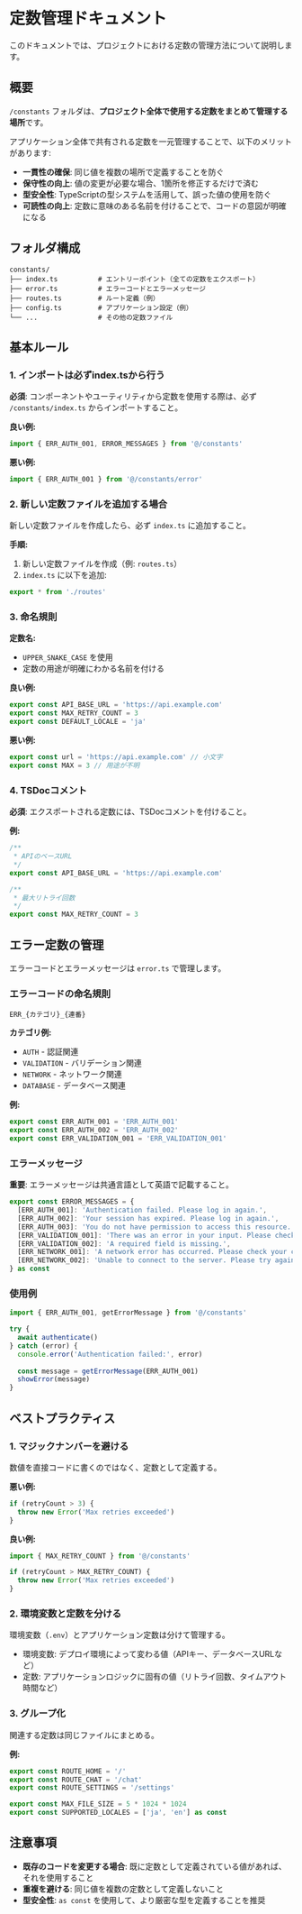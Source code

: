 # 定数管理ドキュメント

このドキュメントでは、プロジェクトにおける定数の管理方法について説明します。

## 概要

`/constants` フォルダは、**プロジェクト全体で使用する定数をまとめて管理する場所**です。

アプリケーション全体で共有される定数を一元管理することで、以下のメリットがあります:

- **一貫性の確保**: 同じ値を複数の場所で定義することを防ぐ
- **保守性の向上**: 値の変更が必要な場合、1箇所を修正するだけで済む
- **型安全性**: TypeScriptの型システムを活用して、誤った値の使用を防ぐ
- **可読性の向上**: 定数に意味のある名前を付けることで、コードの意図が明確になる

## フォルダ構成

```
constants/
├── index.ts          # エントリーポイント（全ての定数をエクスポート）
├── error.ts          # エラーコードとエラーメッセージ
├── routes.ts         # ルート定義（例）
├── config.ts         # アプリケーション設定（例）
└── ...               # その他の定数ファイル
```

## 基本ルール

### 1. インポートは必ずindex.tsから行う

**必須**: コンポーネントやユーティリティから定数を使用する際は、必ず `/constants/index.ts` からインポートすること。

**良い例:**

```typescript
import { ERR_AUTH_001, ERROR_MESSAGES } from '@/constants'
```

**悪い例:**

```typescript
import { ERR_AUTH_001 } from '@/constants/error'
```

### 2. 新しい定数ファイルを追加する場合

新しい定数ファイルを作成したら、必ず `index.ts` に追加すること。

**手順:**

1. 新しい定数ファイルを作成（例: `routes.ts`）
2. `index.ts` に以下を追加:

```typescript
export * from './routes'
```

### 3. 命名規則

**定数名:**
- `UPPER_SNAKE_CASE` を使用
- 定数の用途が明確にわかる名前を付ける

**良い例:**

```typescript
export const API_BASE_URL = 'https://api.example.com'
export const MAX_RETRY_COUNT = 3
export const DEFAULT_LOCALE = 'ja'
```

**悪い例:**

```typescript
export const url = 'https://api.example.com' // 小文字
export const MAX = 3 // 用途が不明
```


### 4. TSDocコメント

**必須**: エクスポートされる定数には、TSDocコメントを付けること。

**例:**

```typescript
/**
 * APIのベースURL
 */
export const API_BASE_URL = 'https://api.example.com'

/**
 * 最大リトライ回数
 */
export const MAX_RETRY_COUNT = 3
```

## エラー定数の管理

エラーコードとエラーメッセージは `error.ts` で管理します。

### エラーコードの命名規則

```
ERR_{カテゴリ}_{連番}
```

**カテゴリ例:**
- `AUTH` - 認証関連
- `VALIDATION` - バリデーション関連
- `NETWORK` - ネットワーク関連
- `DATABASE` - データベース関連

**例:**

```typescript
export const ERR_AUTH_001 = 'ERR_AUTH_001'
export const ERR_AUTH_002 = 'ERR_AUTH_002'
export const ERR_VALIDATION_001 = 'ERR_VALIDATION_001'
```

### エラーメッセージ

**重要**: エラーメッセージは共通言語として英語で記載すること。

```typescript
export const ERROR_MESSAGES = {
  [ERR_AUTH_001]: 'Authentication failed. Please log in again.',
  [ERR_AUTH_002]: 'Your session has expired. Please log in again.',
  [ERR_AUTH_003]: 'You do not have permission to access this resource.',
  [ERR_VALIDATION_001]: 'There was an error in your input. Please check and try again.',
  [ERR_VALIDATION_002]: 'A required field is missing.',
  [ERR_NETWORK_001]: 'A network error has occurred. Please check your connection.',
  [ERR_NETWORK_002]: 'Unable to connect to the server. Please try again later.',
} as const
```

### 使用例

```typescript
import { ERR_AUTH_001, getErrorMessage } from '@/constants'

try {
  await authenticate()
} catch (error) {
  console.error('Authentication failed:', error)
  
  const message = getErrorMessage(ERR_AUTH_001)
  showError(message)
}
```

## ベストプラクティス

### 1. マジックナンバーを避ける

数値を直接コードに書くのではなく、定数として定義する。

**悪い例:**

```typescript
if (retryCount > 3) {
  throw new Error('Max retries exceeded')
}
```

**良い例:**

```typescript
import { MAX_RETRY_COUNT } from '@/constants'

if (retryCount > MAX_RETRY_COUNT) {
  throw new Error('Max retries exceeded')
}
```

### 2. 環境変数と定数を分ける

環境変数（`.env`）とアプリケーション定数は分けて管理する。

- 環境変数: デプロイ環境によって変わる値（APIキー、データベースURLなど）
- 定数: アプリケーションロジックに固有の値（リトライ回数、タイムアウト時間など）

### 3. グループ化

関連する定数は同じファイルにまとめる。

**例:**

```typescript
export const ROUTE_HOME = '/'
export const ROUTE_CHAT = '/chat'
export const ROUTE_SETTINGS = '/settings'

export const MAX_FILE_SIZE = 5 * 1024 * 1024
export const SUPPORTED_LOCALES = ['ja', 'en'] as const
```

## 注意事項

- **既存のコードを変更する場合**: 既に定数として定義されている値があれば、それを使用すること
- **重複を避ける**: 同じ値を複数の定数として定義しないこと
- **型安全性**: `as const` を使用して、より厳密な型を定義することを推奨
